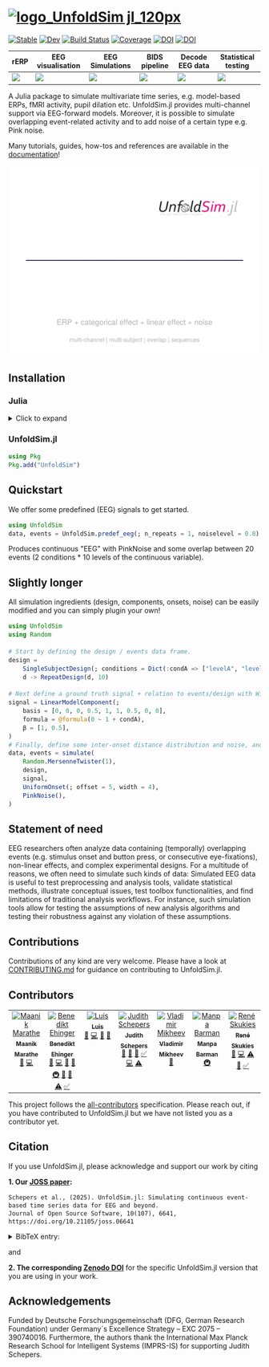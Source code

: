 # [![logo_UnfoldSim jl_120px](https://github.com/unfoldtoolbox/UnfoldSim.jl/assets/57703446/139a06c7-55c6-4c2e-8935-627a3c3bf036)](https://github.com/unfoldtoolbox/UnfoldSim.jl/tree/main)

[![Stable](https://img.shields.io/badge/docs-stable-blue.svg)](https://unfoldtoolbox.github.io/UnfoldSim.jl/stable/)
[![Dev](https://img.shields.io/badge/docs-dev-blue.svg)](https://unfoldtoolbox.github.io/UnfoldSim.jl/dev/)
[![Build Status](https://github.com/unfoldtoolbox/UnfoldSim.jl/actions/workflows/CI.yml/badge.svg?branch=main)](https://github.com/unfoldtoolbox/UnfoldSim.jl/actions/workflows/CI.yml?query=branch%3Amain)
[![Coverage](https://codecov.io/gh/v/UnfoldSim.jl/branch/main/graph/badge.svg)](https://codecov.io/gh/unfoldtoolbox/UnfoldSim.jl)
[![DOI](https://zenodo.org/badge/413455526.svg)](https://zenodo.org/badge/latestdoi/413455526)
[![DOI](https://joss.theoj.org/papers/10.21105/joss.06641/status.svg)](https://doi.org/10.21105/joss.06641)

|rERP|EEG visualisation|EEG Simulations|BIDS pipeline|Decode EEG data|Statistical testing|
|---|---|---|---|---|---|
| <a href="https://github.com/unfoldtoolbox/Unfold.jl/tree/main"><img src="https://github-production-user-asset-6210df.s3.amazonaws.com/10183650/277623787-757575d0-aeb9-4d94-a5f8-832f13dcd2dd.png"></a> | <a href="https://github.com/unfoldtoolbox/UnfoldMakie.jl"><img  src="https://github-production-user-asset-6210df.s3.amazonaws.com/10183650/277623793-37af35a0-c99c-4374-827b-40fc37de7c2b.png"></a>|<a href="https://github.com/unfoldtoolbox/UnfoldSim.jl"><img src="https://github-production-user-asset-6210df.s3.amazonaws.com/10183650/277623795-328a4ccd-8860-4b13-9fb6-64d3df9e2091.png"></a>|<a href="https://github.com/unfoldtoolbox/UnfoldBIDS.jl"><img src="https://github-production-user-asset-6210df.s3.amazonaws.com/10183650/277622460-2956ca20-9c48-4066-9e50-c5d25c50f0d1.png"></a>|<a href="https://github.com/unfoldtoolbox/UnfoldDecode.jl"><img src="https://github-production-user-asset-6210df.s3.amazonaws.com/10183650/277622487-802002c0-a1f2-4236-9123-562684d39dcf.png"></a>|<a href="https://github.com/unfoldtoolbox/UnfoldStats.jl"><img  src="https://github-production-user-asset-6210df.s3.amazonaws.com/10183650/277623799-4c8f2b5a-ea84-4ee3-82f9-01ef05b4f4c6.png"></a>|

A Julia package to simulate multivariate time series, e.g. model-based ERPs, fMRI activity, pupil dilation etc.
UnfoldSim.jl provides multi-channel support via EEG-forward models. Moreover, it is possible to simulate overlapping event-related activity and to add noise of a certain type e.g. Pink noise.

Many tutorials, guides, how-tos and references are available in the [documentation](https://unfoldtoolbox.github.io/UnfoldSim.jl/)!

![unfoldsim_animation](https://github.com/unfoldtoolbox/UnfoldSim.jl/blob/assets/docs/src/assets/UnfoldSim_features_animation.gif)

## Installation

### Julia
<details>
<summary>Click to expand</summary>

The recommended way to install julia is [juliaup](https://github.com/JuliaLang/juliaup).

TL;DR: If you don't want to read the explicit instructions, just copy the following command:

- Windows: `winget install julia -s msstore`
- Mac/Linux: `curl -fsSL https://install.julialang.org | sh`
</details>

### UnfoldSim.jl

```julia
using Pkg
Pkg.add("UnfoldSim")
```

## Quickstart
We offer some predefined (EEG) signals to get started.

```julia
using UnfoldSim
data, events = UnfoldSim.predef_eeg(; n_repeats = 1, noiselevel = 0.8)
```
Produces continuous "EEG" with PinkNoise and some overlap between 20 events (2 conditions * 10 levels of the continuous variable).

## Slightly longer
All simulation ingredients (design, components, onsets, noise) can be easily modified and you can simply plugin your own!

```julia
using UnfoldSim
using Random

# Start by defining the design / events data frame.
design =
    SingleSubjectDesign(; conditions = Dict(:condA => ["levelA", "levelB"])) |>
    d -> RepeatDesign(d, 10)

# Next define a ground truth signal + relation to events/design with Wilkinson formulas.
signal = LinearModelComponent(;
    basis = [0, 0, 0, 0.5, 1, 1, 0.5, 0, 0],
    formula = @formula(0 ~ 1 + condA),
    β = [1, 0.5],
)
# Finally, define some inter-onset distance distribution and noise, and simulate data!
data, events = simulate(
    Random.MersenneTwister(1),
    design,
    signal,
    UniformOnset(; offset = 5, width = 4),
    PinkNoise(),
)    
```

## Statement of need
EEG researchers often analyze data containing (temporally) overlapping events (e.g. stimulus onset and button press, or consecutive eye-fixations), non-linear effects, and complex experimental designs. For a multitude of reasons, we often need to simulate such kinds of data: Simulated EEG data is useful to test preprocessing and analysis tools, validate statistical methods, illustrate conceptual issues, test toolbox functionalities, and find limitations of traditional analysis workflows. For instance, such simulation tools allow for testing the assumptions of new analysis algorithms and testing their robustness against any violation of these assumptions.

<!--
Note: The statement of need is also used on the documentation landing page (https://unfoldtoolbox.github.io/UnfoldSim.jl/stable/). Make sure that they are synchronized.
-->

## Contributions
Contributions of any kind are very welcome. Please have a look at [CONTRIBUTING.md](https://github.com/unfoldtoolbox/UnfoldSim.jl/blob/main/CONTRIBUTING.md) for guidance on contributing to UnfoldSim.jl.

## Contributors
<!-- ALL-CONTRIBUTORS-LIST:START - Do not remove or modify this section -->
<!-- prettier-ignore-start -->
<!-- markdownlint-disable -->
<table>
  <tbody>
    <tr>
      <td align="center" valign="top" width="14.28%"><a href="https://github.com/maanikmarathe"><img src="https://avatars.githubusercontent.com/u/66105649?v=4?s=100" width="100px;" alt="Maanik Marathe"/><br /><sub><b>Maanik Marathe</b></sub></a><br /><a href="#doc-maanikmarathe" title="Documentation">📖</a> <a href="#code-maanikmarathe" title="Code">💻</a></td>
      <td align="center" valign="top" width="14.28%"><a href="http://www.benediktehinger.de"><img src="https://avatars.githubusercontent.com/u/10183650?v=4?s=100" width="100px;" alt="Benedikt Ehinger"/><br /><sub><b>Benedikt Ehinger</b></sub></a><br /><a href="#bug-behinger" title="Bug reports">🐛</a> <a href="#code-behinger" title="Code">💻</a> <a href="#doc-behinger" title="Documentation">📖</a> <a href="#ideas-behinger" title="Ideas, Planning, & Feedback">🤔</a> <a href="#infra-behinger" title="Infrastructure (Hosting, Build-Tools, etc)">🚇</a> <a href="#maintenance-behinger" title="Maintenance">🚧</a> <a href="#review-behinger" title="Reviewed Pull Requests">👀</a> <a href="#test-behinger" title="Tests">⚠️</a> <a href="#tutorial-behinger" title="Tutorials">✅</a></td>
      <td align="center" valign="top" width="14.28%"><a href="https://github.com/llips"><img src="https://avatars.githubusercontent.com/u/38983684?v=4?s=100" width="100px;" alt="Luis"/><br /><sub><b>Luis</b></sub></a><br /><a href="#bug-llips" title="Bug reports">🐛</a> <a href="#code-llips" title="Code">💻</a> <a href="#doc-llips" title="Documentation">📖</a> <a href="#ideas-llips" title="Ideas, Planning, & Feedback">🤔</a></td>
      <td align="center" valign="top" width="14.28%"><a href="https://github.com/jschepers"><img src="https://avatars.githubusercontent.com/u/22366977?v=4?s=100" width="100px;" alt="Judith Schepers"/><br /><sub><b>Judith Schepers</b></sub></a><br /><a href="#ideas-jschepers" title="Ideas, Planning, & Feedback">🤔</a> <a href="#bug-jschepers" title="Bug reports">🐛</a> <a href="#doc-jschepers" title="Documentation">📖</a> <a href="#tutorial-jschepers" title="Tutorials">✅</a> <a href="#code-jschepers" title="Code">💻</a> <a href="#test-jschepers" title="Tests">⚠️</a></td>
      <td align="center" valign="top" width="14.28%"><a href="https://github.com/vladdez"><img src="https://avatars.githubusercontent.com/u/33777074?v=4?s=100" width="100px;" alt="Vladimir Mikheev"/><br /><sub><b>Vladimir Mikheev</b></sub></a><br /><a href="#bug-vladdez" title="Bug reports">🐛</a></td>
      <td align="center" valign="top" width="14.28%"><a href="https://reboreexplore.github.io/"><img src="https://avatars.githubusercontent.com/u/43548330?v=4?s=100" width="100px;" alt="Manpa Barman"/><br /><sub><b>Manpa Barman</b></sub></a><br /><a href="#infra-ReboreExplore" title="Infrastructure (Hosting, Build-Tools, etc)">🚇</a></td>
      <td align="center" valign="top" width="14.28%"><a href="https://reneskukies.de/"><img src="https://avatars.githubusercontent.com/u/57703446?v=4?s=100" width="100px;" alt="René Skukies"/><br /><sub><b>René Skukies</b></sub></a><br /><a href="#doc-ReneSkukies" title="Documentation">📖</a> <a href="#code-ReneSkukies" title="Code">💻</a> <a href="#test-ReneSkukies" title="Tests">⚠️</a> <a href="#ideas-ReneSkukies" title="Ideas, Planning, & Feedback">🤔</a> <a href="#tutorial-ReneSkukies" title="Tutorials">✅</a></td>
    </tr>
  </tbody>
</table>

<!-- markdownlint-restore -->
<!-- prettier-ignore-end -->

<!-- ALL-CONTRIBUTORS-LIST:END -->



This project follows the [all-contributors](https://allcontributors.org/docs/en/specification) specification. 
Please reach out, if you have contributed to UnfoldSim.jl but we have not listed you as a contributor yet.

## Citation

If you use UnfoldSim.jl, please acknowledge and support our work by citing

**1\. Our [JOSS paper](https://doi.org/10.21105/joss.06641):**

```
Schepers et al., (2025). UnfoldSim.jl: Simulating continuous event-based time series data for EEG and beyond. 
Journal of Open Source Software, 10(107), 6641, https://doi.org/10.21105/joss.06641
```

<details>
  <summary>BibTeX entry:</summary>

```bib
@article{Schepers2025,
 doi = {10.21105/joss.06641},
 url = {https://doi.org/10.21105/joss.06641},
 year = {2025},
 publisher = {The Open Journal},
 volume = {10},
 number = {107},
 pages = {6641},
 author = {Judith Schepers and Luis Lips and Maanik Marathe and Benedikt V. Ehinger},
 title = {UnfoldSim.jl: Simulating continuous event-based time series data for EEG and beyond},
 journal = {Journal of Open Source Software}
 } 
```
</details>

and

**2\. The corresponding [Zenodo DOI](https://doi.org/10.5281/zenodo.7738651)** for the specific UnfoldSim.jl version that you are using in your work.

## Acknowledgements

Funded by Deutsche Forschungsgemeinschaft (DFG, German Research Foundation) under Germany´s Excellence Strategy – EXC 2075 – 390740016. Furthermore, the authors thank the International Max Planck Research School for Intelligent Systems (IMPRS-IS) for supporting Judith Schepers.
